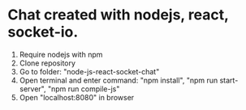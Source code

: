 # Chat created with nodejs, react, socket-io.

  1. Require nodejs with npm
  2. Clone repository
  3. Go to folder: "node-js-react-socket-chat"
  4. Open terminal and enter command: "npm install", "npm run start-server", "npm run compile-js"
  5. Open "localhost:8080" in browser
